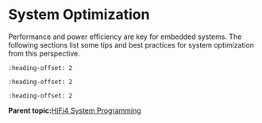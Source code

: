 # System Optimization

Performance and power efficiency are key for embedded systems. The following sections list some tips and best practices for system optimization from this perspective.


```{include} ../topics/profiling.md
:heading-offset: 2
```

```{include} ../topics/using_local_memories.md
:heading-offset: 2
```

```{include} ../topics/power_efficiency.md
:heading-offset: 2
```

**Parent topic:**[HiFi4 System Programming](../topics/hifi4_system_programming.md)

